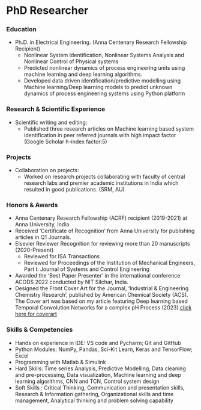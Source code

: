 # PhD Researcher

### Education
- Ph.D. in Electrical Engineering. (Anna Centenary Research Fellowship Recipient)
  - Nonlinear System Identification, Nonlinear Systems Analysis and Nonlinear Control of Physical systems 
  - Predicted nonlinear dynamics of process engineering units using machine learning and deep learning algorithms.
  - Developed data driven identification/predictive modelling using Machine learning/Deep learning models to predict unknown dynamics of process engineering systems using          Python platform

### Research & Scientific Experience
- Scientific writing and editing:
   - Published three research articles on Machine learning based system identification in peer referred journals with high impact factor (Google Scholar h-index factor:5)

### Projects
- Collaboration on projects:
  -  Worked on research projects collaborating with faculty of central research labs and premier academic institutions in India which resulted in good publications. (SRM, AU)
    
### Honors & Awards
- Anna Centenary Research Fellowship (ACRF) recipient (2019-2021) at Anna University, India
- Received ‘Certificate of Recognition’ from Anna University for publishing articles in Q1 Journals.
- Elsevier Reviewer Recognition for reviewing more than 20 manuscripts (2020-Present)
  - Reviewed for ISA Transactions
  - Reviewed for Proceedings of the Institution of Mechanical Engineers, Part I: Journal of Systems and Control Engineering
- Awarded the ‘Best Paper Presenter’ in the international conference ACODS 2022 conducted by NIT Silchar, India.
- Designed the Front Cover Art for the Journal, ‘Industrial & Engineering Chemistry Research’, published by American Chemical Society (ACS). The Cover art was based on my      article featuring Deep learning based Temporal Convolution Networks for a complex pH Process (2023).[click here for coverart](https://pubs.acs.org/toc/iecred/62/33)
  
### Skills & Competencies
- Hands on experience in IDE: VS code and Pycharm; Git and GitHub
- Python Modules: NumPy, Pandas, Sci-Kit Learn, Keras and TensorFlow; Excel
- Programming with Matlab & Simulink
- Hard Skills: 	Time series Analysis, Predictive Modelling, Data cleaning and pre-processing, Data visualization, Machine learning and deep learning algorithms, CNN and TCN, 
  Control system design
- Soft Skills :	Critical Thinking, Communication and presentation skills, Research & Information gathering, Organizational skills and time management, Analytical thinking 
  and problem solving capability

